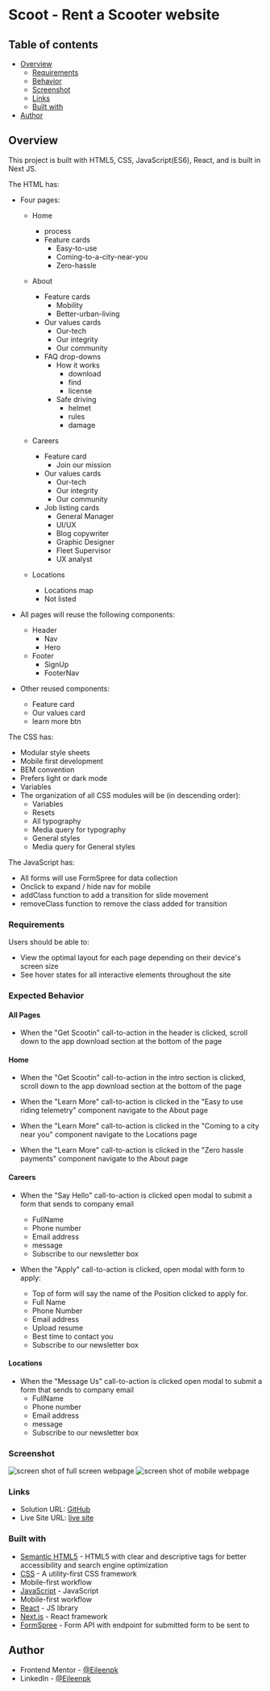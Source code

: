 # Scoot - Rent a Scooter website

## Table of contents

- [Overview](#overview)
  - [Requirements](#Requirements)
  - [Behavior](#expected-behavior)
  - [Screenshot](#screenshot)
  - [Links](#links)
  - [Built with](#built-with)
- [Author](#author)

## Overview
This project is built with HTML5, CSS, JavaScript(ES6), React, and is built in Next JS.

The HTML has:
- Four pages:
    - Home
        - process 
        - Feature cards
            - Easy-to-use
            - Coming-to-a-city-near-you
            - Zero-hassle

    - About
        - Feature cards
            - Mobility
            - Better-urban-living
        - Our values cards
            - Our-tech
            - Our integrity
            - Our community
        - FAQ drop-downs
            - How it works
                - download
                - find
                - license
            - Safe driving
                - helmet
                - rules
                - damage

    - Careers 
        - Feature card
            - Join our mission
        - Our values cards
            - Our-tech
            - Our integrity
            - Our community
        - Job listing cards
            - General Manager
            - UI/UX
            - Blog copywriter
            - Graphic Designer
            - Fleet Supervisor
            - UX analyst
        
    - Locations
        - Locations map
        - Not listed

- All pages will reuse the following components:
    - Header
        - Nav
        - Hero
    - Footer
        - SignUp
        - FooterNav

- Other reused components:
    - Feature card
    - Our values card
    - learn more btn

The CSS has:
- Modular style sheets
- Mobile first development
- BEM convention
- Prefers light or dark mode
- Variables
- The organization of all CSS modules will be (in descending order):
    - Variables
    - Resets
    - All typography
    - Media query for typography
    - General styles
    - Media query for General styles

The JavaScript has:
- All forms will use FormSpree for data collection
- Onclick to expand / hide nav for mobile
- addClass function to add a transition for slide movement
- removeClass function to remove the class added for transition


### Requirements 

Users should be able to:

- View the optimal layout for each page depending on their device's screen size
- See hover states for all interactive elements throughout the site

### Expected Behavior

#### All Pages

- When the "Get Scootin" call-to-action in the header is clicked, scroll down to the app download section at the bottom of the page

#### Home

- When the "Get Scootin" call-to-action in the intro section is clicked, scroll down to the app download section at the bottom of the page

- When the "Learn More" call-to-action is clicked in the "Easy to use riding telemetry" component navigate to the About page

- When the "Learn More" call-to-action is clicked in the "Coming to a city near you" component navigate to the Locations page

- When the "Learn More" call-to-action is clicked in the "Zero hassle payments" component navigate to the About page

#### Careers

- When the "Say Hello" call-to-action is clicked open modal to submit a form that sends to company email
    - FullName
    - Phone number
    - Email address
    - message
    - Subscribe to our newsletter box

- When the "Apply" call-to-action is clicked, open modal with form to apply:
    - Top of form will say the name of the Position clicked to apply for.
    - Full Name
    - Phone Number
    - Email address
    - Upload resume
    - Best time to contact you 
    - Subscribe to our newsletter box
#### Locations

- When the "Message Us" call-to-action is clicked open modal to submit a form that sends to company email
    - FullName
    - Phone number
    - Email address
    - message
    - Subscribe to our newsletter box

### Screenshot

![screen shot of full screen webpage]()
![screen shot of mobile webpage]()
### Links

- Solution URL: [GitHub]()
- Live Site URL: [live site]()

### Built with

- [Semantic HTML5](https://developer.mozilla.org/en-US/docs/Glossary/HTML5) - HTML5 with clear and descriptive tags for better accessibility and search engine optimization
- [CSS](https://www.w3.org/Style/CSS/Overview.en.html) - A utility-first CSS framework
- Mobile-first workflow
- [JavaScript](https://js.org/) - JavaScript
- Mobile-first workflow
- [React](https://reactjs.org/) - JS library
- [Next.js](https://nextjs.org/) - React framework
- [FormSpree](https://formspree.io/) - Form API with endpoint for submitted form to be sent to

## Author

- Frontend Mentor - [@Eileenpk](https://www.frontendmentor.io/profile/Eileenpk)
- LinkedIn - [@Eileenpk](www.linkedin.com/in/eileen-dangelo)